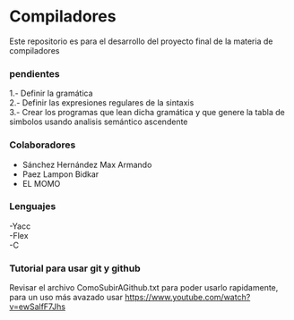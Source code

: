 # Compiladores

Este repositorio es para el desarrollo del proyecto final de la materia de compiladores

### pendientes

1.- Definir la gramática <br />
2.- Definir las expresiones regulares de la sintaxis <br />
3.- Crear los programas que lean dicha gramática y que genere la tabla de simbolos usando analisis semántico ascendente <br/>

### Colaboradores

- Sánchez Hernández Max Armando<br/>
- Paez Lampon Bidkar<br/>
- EL MOMO <br/>

### Lenguajes 
-Yacc <br/>
-Flex<br/>
-C<br/>

### Tutorial para usar git y github

Revisar el archivo ComoSubirAGithub.txt para poder usarlo rapidamente, para un uso más avazado usar https://www.youtube.com/watch?v=ewSalfF7Jhs 